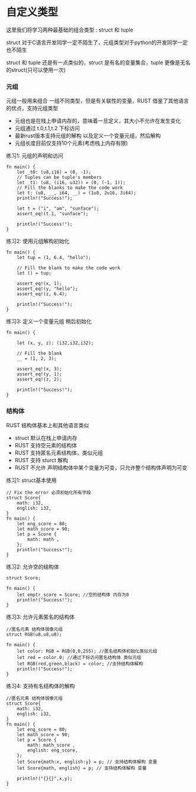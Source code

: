 # 自定义类型

这里我们将学习两种最基础的组合类型 : struct 和 tuple 

struct 对于C语言开发同学一定不陌生了，元组类型对于python的开发同学一定也不陌生

struct 和 tuple 还是有一点类似的，struct 是有名的变量集合，tuple 更像是无名的struct(只可以使用一次)


### 元组

元组一般用来组合 一组不同类型，但是有关联性的变量，RUST 借鉴了其他语言的优点，支持元组类型 

 - 元组也是在栈上申请内存的，意味着一旦定义，其大小不允许在发生变化
 - 元组通过 t.0,t.1,t.2 下标访问
 - 最新rust版本支持元组的解构 以及定义一个变量元组，然后解构
 - 元组长度目前仅支持10个元素(考虑栈上内存有限)

练习1: 元组的声明和访问
 
```
fn main() {
    let _t0: (u8,i16) = (0, -1);
    // Tuples can be tuple's members
    let _t1: (u8, (i16, u32)) = (0, (-1, 1));
    // Fill the blanks to make the code work
    let t: (u8, __, i64, __) = (1u8, 2u16, 3i64);
    println!("Success!");
	
	let t = ("i", "am", "sunface");
    assert_eq!(t.1, "sunface");

    println!("Success!");
}

```

练习2: 使用元组解构初始化

```
fn main() {
    let tup = (1, 6.4, "hello");

    // Fill the blank to make the code work
    let () = tup;

    assert_eq!(x, 1);
    assert_eq!(y, "hello");
    assert_eq!(z, 6.4);

    println!("Success!");
}

```

练习3: 定义一个变量元组 稍后初始化
```
fn main() {

    let (x, y, z): (i32,i32,i32);

    // Fill the blank
    __ = (1, 2, 3);
    
    assert_eq!(x, 3);
    assert_eq!(y, 1);
    assert_eq!(z, 2);

    println!("Success!");
}

```


### 结构体
RUST 结构体基本上和其他语言类似 

 - struct 默认在栈上申请内存
 - RUST 支持空元素的结构体
 - RUST 支持匿名元素结构体，类似元组
 - RUST 支持 sturct 解构 
 - RUST 不允许 声明结构体中某个变量为可变，只允许整个结构体声明为可变
 
练习1: struct基本使用

```
// Fix the error 必须初始化所有字段
struct Score{
    math: i32,
    english: i32,
}
fn main() {
    let eng_score = 80;
	let math_score = 90;
    let p = Score {
        math: math ,
    };
    println!("Success!");
} 

```

练习2: 允许空的结构体 

```
struct Score;

fn main() {
    let emptr_score = Score; //空的结构体 内存为0
    println!("Success!");
} 
```

 
练习3: 允许元素匿名的结构体 

```
//匿名元素 结构体很像元组
struct RGB(u8,u8,u8);

fn main() {
    let color: RGB = RGB(0,0,255); //匿名结构体初始化类似元组
	let red = color.0; //通过下标访问匿名结构体 类似元组
	let RGB(red,green,black) = color; //支持结构体解构 
    println!("Success!");
} 
```

练习4: 支持有名结构体的解构 


```
//匿名元素 结构体很像元组
struct Score{
    math: i32,
    english: i32,
}
fn main() {
    let eng_score = 80;
	let math_score = 90;
    let p = Score {
        math: math_score ,
		english: eng_score,
    };
	let Score{math:x, english:y} = p; // 支持结构体解构 变量
	let Score{math, english} = p; // 支持结构体解构 变量

    println!("{}{}",x,y);
}
```


